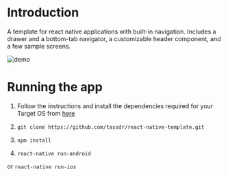 # Introduction 
A template for react native applications with built-in navigation. Includes a drawer and a bottom-tab navigator, a customizable header component, and a few sample screens. 


![demo](https://user-images.githubusercontent.com/38190388/52672650-c01a8a80-2f1e-11e9-8e4d-2d4f04129218.gif)




# Running the app


1. Follow the instructions and install the dependencies required for your Target OS from [here](https://facebook.github.io/react-native/docs/getting-started.html)


2.  ```
    git clone https://github.com/tassdr/react-native-template.git
    ```
   
   
3. ```
   npm install
   ```
       
       
4. ```
   react-native run-android
   ```
   
or    ```
      react-native run-ios
      ```
